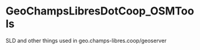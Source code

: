 GeoChampsLibresDotCoop_OSMTools
===============================

SLD and other things used in geo.champs-libres.coop/geoserver
